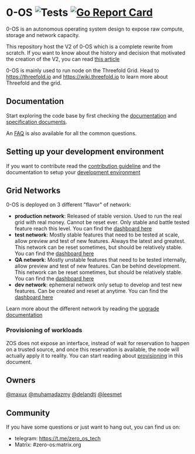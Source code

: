 # 0-OS ![Tests](https://github.com/threefoldtech/zos/workflows/Tests%20and%20Coverage/badge.svg) [![Go Report Card](https://goreportcard.com/badge/github.com/threefoldtech/zos)](https://goreportcard.com/report/github.com/threefoldtech/zos)

0-OS is an autonomous operating system design to expose raw compute, storage and network capacity.

This repository host the V2 of 0-OS which is a complete rewrite from scratch. If you want to know about the history and decision that motivated the creation of the V2, you can read [this article](https://github.com/threefoldtech/zosbase/blob/main/docs/internals/history/readme.md)

0-OS is mainly used to run node on the Threefold Grid.
Head to <https://threefold.io> and <https://wiki.threefold.io> to learn more about Threefold and the grid.

## Documentation

Start exploring the code base by first checking the [documentation](https://github.com/threefoldtech/zosbase/tree/main/docs) and [specification documents](/specs).

An [FAQ](https://github.com/threefoldtech/zosbase/blob/main/docs/faq/readme.md) is also available for all the common questions.

## Setting up your development environment

If you want to contribute read the [contribution guideline](CONTRIBUTING.md) and the documentation to setup your [development environment](qemu/README.md)

## Grid Networks

0-OS is deployed on 3 different "flavor" of network:

- **production network**: Released of stable version. Used to run the real grid with real money. Cannot be reset ever. Only stable and battle tested feature reach this level. You can find the [dashboard here](https://dashboard.grid.tf/)
- **test network**: Mostly stable features that need to be tested at scale, allow preview and test of new features. Always the latest and greatest. This network can be reset sometimes, but should be relatively stable. You can find the [dashboard here](https://dashboard.test.grid.tf/)
- **QA network**: Mostly unstable features that need to be tested internally, allow preview and test of new features. Can be behind development. This network can be reset sometimes, but should be relatively stable. You can find the [dashboard here](https://dashboard.qa.grid.tf/)
- **dev network**: ephemeral network only setup to develop and test new features. Can be created and reset at anytime. You can find the [dashboard here](https://dashboard.dev.grid.tf/)

Learn more about the different network by reading the [upgrade documentation](https://github.com/threefoldtech/zosbase/blob/main/docs/internals/identity/upgrade.md#philosophy)

### Provisioning of workloads

ZOS does not expose an interface, instead of wait for reservation to happen on a trusted
source, and once this reservation is available, the node will actually apply it to reality. You can start reading about [provisioning](https://github.com/threefoldtech/zosbase/tree/main/docs/internals/provision) in this document.

## Owners

[@maxux](https://github.com/maxux) [@muhamadazmy](https://github.com/muhamadazmy) [@delandtj](https://github.com/delandtj) [@leesmet](https://github.com/leesmet)

## Community

If you have some questions or just want to hang out, you can find us on:

- telegram: <https://t.me/zero_os_tech>
- Matrix: #zero-os:matrix.org
